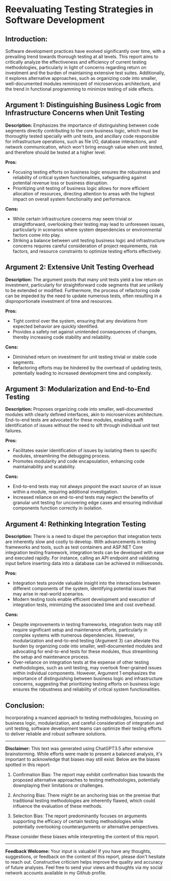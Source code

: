 # Reevaluating Testing Strategies in Software Development

## Introduction:
Software development practices have evolved significantly over time, with a prevailing trend towards thorough testing at all levels. This report aims to critically analyze the effectiveness and efficiency of current testing methodologies, particularly in light of concerns regarding return on investment and the burden of maintaining extensive test suites. Additionally, it explores alternative approaches, such as organizing code into smaller, well-documented modules reminiscent of microservices architecture, and the trend in functional programming to minimize testing of side effects.

## Argument 1: Distinguishing Business Logic from Infrastructure Concerns when Unit Testing

**Description:** Emphasizes the importance of distinguishing between code segments directly contributing to the core business logic, which must be thoroughly tested specially with unit tests, and ancillary code responsible for infrastructure operations, such as file I/O, database interactions, and network communication, which won't bring enough value when unit tested, and therefore should be tested at a higher level.

**Pros:**
- Focusing testing efforts on business logic ensures the robustness and reliability of critical system functionalities, safeguarding against potential revenue loss or business disruption.
- Prioritizing unit testing of business logic allows for more efficient allocation of resources, directing attention to areas with the highest impact on overall system functionality and performance.

**Cons:**
- While certain infrastructure concerns may seem trivial or straightforward, overlooking their testing may lead to unforeseen issues, particularly in scenarios where system dependencies or environmental factors come into play.
- Striking a balance between unit testing business logic and infrastructure concerns requires careful consideration of project requirements, risk factors, and resource constraints to optimize testing efforts effectively.

## Argument 2: Extensive Unit Testing Overhead

**Description:** The argument posits that many unit tests yield a low return on investment, particularly for straightforward code segments that are unlikely to be extended or modified. Furthermore, the process of refactoring code can be impeded by the need to update numerous tests, often resulting in a disproportionate investment of time and resources.

**Pros:**
- Tight control over the system, ensuring that any deviations from expected behavior are quickly identified.
- Provides a safety net against unintended consequences of changes, thereby increasing code stability and reliability.

**Cons:**
- Diminished return on investment for unit testing trivial or stable code segments.
- Refactoring efforts may be hindered by the overhead of updating tests, potentially leading to increased development time and complexity.

## Argument 3: Modularization and End-to-End Testing

**Description:** Proposes organizing code into smaller, well-documented modules with clearly defined interfaces, akin to microservices architecture. End-to-end tests are advocated for these modules, enabling swift identification of issues without the need to sift through individual unit test failures.

**Pros:**
- Facilitates easier identification of issues by isolating them to specific modules, streamlining the debugging process.
- Promotes modularity and code encapsulation, enhancing code maintainability and scalability.

**Cons:**
- End-to-end tests may not always pinpoint the exact source of an issue within a module, requiring additional investigation.
- Increased reliance on end-to-end tests may neglect the benefits of granular unit testing for uncovering edge cases and ensuring individual components function correctly in isolation.

## Argument 4: Rethinking Integration Testing

**Description:** There is a need to dispel the perception that integration tests are inherently slow and costly to develop. With advancements in testing frameworks and tools, such as test containers and ASP.NET Core integration testing framework, integration tests can be developed with ease and executed rapidly. For instance, calling an API endpoint and validating input before inserting data into a database can be achieved in milliseconds.

**Pros:**
- Integration tests provide valuable insight into the interactions between different components of the system, identifying potential issues that may arise in real-world scenarios.
- Modern testing tools enable efficient development and execution of integration tests, minimizing the associated time and cost overhead.

**Cons:**
- Despite improvements in testing frameworks, integration tests may still require significant setup and maintenance efforts, particularly in complex systems with numerous dependencies. However, modularization and end-to-end testing (Argument 3) can alleviate this burden by organizing code into smaller, well-documented modules and advocating for end-to-end tests for these modules, thus streamlining the setup and maintenance process.
- Over-reliance on integration tests at the expense of other testing methodologies, such as unit testing, may overlook finer-grained issues within individual components. However, Argument 1 emphasizes the importance of distinguishing between business logic and infrastructure concerns, suggesting that prioritizing testing efforts on business logic ensures the robustness and reliability of critical system functionalities.

## Conclusion:
Incorporating a nuanced approach to testing methodologies, focusing on business logic, modularization, and careful consideration of integration and unit testing, software development teams can optimize their testing efforts to deliver reliable and robust software solutions.

---

**Disclaimer:** This text was generated using ChatGPT3.5 after extensive brainstorming. While efforts were made to present a balanced analysis, it's important to acknowledge that biases may still exist. Below are the biases spotted in this report:

1. Confirmation Bias: The report may exhibit confirmation bias towards the proposed alternative approaches to testing methodologies, potentially downplaying their limitations or challenges.

2. Anchoring Bias: There might be an anchoring bias on the premise that traditional testing methodologies are inherently flawed, which could influence the evaluation of these methods.

3. Selection Bias: The report predominantly focuses on arguments supporting the efficacy of certain testing methodologies while potentially overlooking counterarguments or alternative perspectives.

Please consider these biases while interpreting the content of this report.

---

**Feedback Welcome:** Your input is valuable! If you have any thoughts, suggestions, or feedback on the content of this report, please don't hesitate to reach out. Constructive criticism helps improve the quality and accuracy of future analyses. Feel free to send your views and thoughts via my social network accounts available in my Github profile.